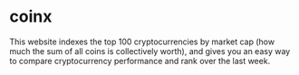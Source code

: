 # coinx
This website indexes the top 100 cryptocurrencies by market cap (how much the sum of all coins is collectively worth), and gives you an easy way to compare cryptocurrency performance and rank over the last week.
